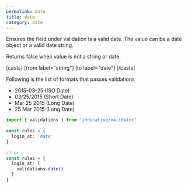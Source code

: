 ```yaml
---
permalink: date
title: date
category: date
---
```


Ensures the field under validation is a valid date. The value can be a
date object or a valid date string.
 
Returns false when value is not a string or date.
 
[casts]
 [from label="string"]
 [to label="date"]
[/casts]
 
Following is the list of formats that passes validations
 
- 2015-03-25  (ISO Date)
- 03/25/2015  (Short Date)
- Mar 25 2015 (Long Date)
- 25 Mar 2015 (Long Date)
 
```ts
import { validations } from 'indicative/validator'
 
const rules = {
  login_at: 'date'
}
 
// or
const rules = {
  login_at: [
    validations.date()
  ]
}
```
